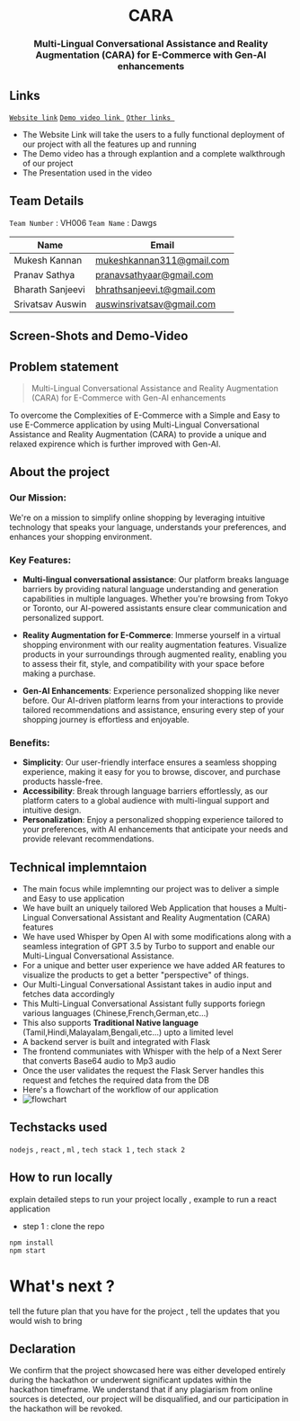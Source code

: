 <div align="center">
    <h1 align="center">CARA</h1>
    <h3>Multi-Lingual Conversational Assistance and Reality Augmentation (CARA) for E-Commerce with Gen-AI enhancements</h3>
</div>

## Links

[`Website link`](http://www.google.com) [`Demo video link `](http://www.google.com) [`Other links `](http://www.google.com)

- The Website Link will take the users to a fully functional deployment of our project with all the features up and running
- The Demo video has a through explantion and a complete walkthrough of our project
- The Presentation used in the video

## Team Details

`Team Number` : VH006
`Team Name` : Dawgs

| Name             | Email                      |
| ---------------- | -------------------------- |
| Mukesh Kannan    | mukeshkannan311@gmail.com  |
| Pranav Sathya    | pranavsathyaar@gmail.com   |
| Bharath Sanjeevi | bhrathsanjeevi.t@gmail.com |
| Srivatsav Auswin | auswinsrivatsav@gmail.com  |

## Screen-Shots and Demo-Video

## Problem statement

> Multi-Lingual Conversational Assistance and Reality Augmentation (CARA) for E-Commerce with Gen-AI enhancements

To overcome the Complexities of E-Commerce with a Simple and Easy to use E-Commerce application by using Multi-Lingual Conversational Assistance and Reality Augmentation (CARA) to provide a unique and relaxed expirence which is further improved with Gen-AI.

## About the project

### Our Mission:

We're on a mission to simplify online shopping by leveraging intuitive technology that speaks your language, understands your preferences, and enhances your shopping environment.

### Key Features:

- **Multi-lingual conversational assistance**: Our platform breaks language barriers by providing natural language understanding and generation capabilities in multiple languages. Whether you're browsing from Tokyo or Toronto, our AI-powered assistants ensure clear communication and personalized support.

- **Reality Augmentation for E-Commerce**: Immerse yourself in a virtual shopping environment with our reality augmentation features. Visualize products in your surroundings through augmented reality, enabling you to assess their fit, style, and compatibility with your space before making a purchase.

- **Gen-AI Enhancements**: Experience personalized shopping like never before. Our AI-driven platform learns from your interactions to provide tailored recommendations and assistance, ensuring every step of your shopping journey is effortless and enjoyable.

### Benefits:

- **Simplicity**: Our user-friendly interface ensures a seamless shopping experience, making it easy for you to browse, discover, and purchase products hassle-free.
- **Accessibility**: Break through language barriers effortlessly, as our platform caters to a global audience with multi-lingual support and intuitive design.
- **Personalization**: Enjoy a personalized shopping experience tailored to your preferences, with AI enhancements that anticipate your needs and provide relevant recommendations.

## Technical implemntaion

- The main focus while implemnting our project was to deliver a simple and Easy to use application
- We have built an uniquely tailored Web Application that houses a Multi-Lingual Conversational Assistant and Reality Augmentation (CARA) features
- We have used Whisper by Open AI with some modifications along with a seamless integration of GPT 3.5 by Turbo to support and enable our Multi-Lingual Conversational Assistance.
- For a unique and better user experience we have added AR features to visualize the products to get a better "perspective" of things.
- Our Multi-Lingual Conversational Assistant takes in audio input and fetches data accordingly
- This Multi-Lingual Conversational Assistant fully supports foriegn various languages (Chinese,French,German,etc...)
- This also supports **Traditional Native language** (Tamil,Hindi,Malayalam,Bengali,etc...) upto a limited level
- A backend server is built and integrated with Flask
- The frontend communiates with Whisper with the help of a Next Serer that converts Base64 audio to Mp3 audio
- Once the user validates the request the Flask Server handles this request and fetches the required data from the DB
- Here's a flowchart of the workflow of our application
- ![flowchart]()

## Techstacks used

`nodejs` , `react` , `ml` , `tech stack 1` , `tech stack 2`

## How to run locally

explain detailed steps to run your project locally , example to run a react application

- step 1 : clone the repo

```
npm install
npm start
```

# What's next ?

tell the future plan that you have for the project , tell the updates that you would wish to bring

## Declaration

We confirm that the project showcased here was either developed entirely during the hackathon or underwent significant updates within the hackathon timeframe. We understand that if any plagiarism from online sources is detected, our project will be disqualified, and our participation in the hackathon will be revoked.
